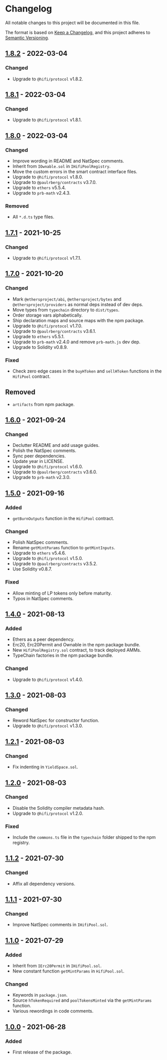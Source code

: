 # Changelog

All notable changes to this project will be documented in this file.

The format is based on [Keep a Changelog](https://keepachangelog.com/en/1.0.0/), and this project adheres to [Semantic Versioning](https://semver.org/spec/v2.0.0.html).

## [1.8.2] - 2022-03-04

### Changed

- Upgrade to `@hifi/protocol` v1.8.2.

## [1.8.1] - 2022-03-04

### Changed

- Upgrade to `@hifi/protocol` v1.8.1.

## [1.8.0] - 2022-03-04

### Changed

- Improve wording in README and NatSpec comments.
- Inherit from `IOwnable.sol` in `IHifiPoolRegistry`.
- Move the custom errors in the smart contract interface files.
- Upgrade to `@hifi/protocol` v1.8.0.
- Upgrade to `@paulrberg/contracts` v3.7.0.
- Upgrade to `ethers` v5.5.4.
- Upgrade to `prb-math` v2.4.3.

### Removed

- All `*.d.ts` type files.

## [1.7.1] - 2021-10-25

### Changed

- Upgrade to `@hifi/protocol` v1.7.1.

## [1.7.0] - 2021-10-20

### Changed

- Mark `@ethersproject/abi`, `@ethersproject/bytes` and `@ethersproject/providers` as normal deps instead of dev deps.
- Move types from `typechain` directory to `dist/types`.
- Order storage vars alphabetically.
- Ship declaration maps and source maps with the npm package.
- Upgrade to `@hifi/protocol` v1.7.0.
- Upgrade to `@paulrberg/contracts` v3.6.1.
- Upgrade to `ethers` v5.5.1.
- Upgrade to `prb-math` v2.4.0 and remove `prb-math.js` dev dep.
- Upgrade to Solidity v0.8.9.

### Fixed

- Check zero edge cases in the `buyHToken` and `sellHToken` functions in the `HifiPool` contract.

## Removed

- `artifacts` from npm package.

## [1.6.0] - 2021-09-24

### Changed

- Declutter README and add usage guides.
- Polish the NatSpec comments.
- Sync peer dependencies.
- Update year in LICENSE.
- Upgrade to `@hifi/protocol` v1.6.0.
- Upgrade to `@paulrberg/contracts` v3.6.0.
- Upgrade to `prb-math` v2.3.0.

## [1.5.0] - 2021-09-16

### Added

- `getBurnOutputs` function in the `HifiPool` contract.

### Changed

- Polish NatSpec comments.
- Rename `getMintParams` function to `getMintInputs`.
- Upgrade to `ethers` v5.4.6.
- Upgrade to `@hifi/protocol` v1.5.0.
- Upgrade to `@paulrberg/contracts` v3.5.2.
- Use Solidity v0.8.7.

### Fixed

- Allow minting of LP tokens only before maturity.
- Typos in NatSpec comments.

## [1.4.0] - 2021-08-13

### Added

- Ethers as a peer dependency.
- Erc20, Erc20Permit and Ownable in the npm package bundle.
- New `HifiPoolRegistry.sol` contract, to track deployed AMMs.
- TypeChain factories in the npm package bundle.

### Changed

- Upgrade to `@hifi/protocol` v1.4.0.

## [1.3.0] - 2021-08-03

### Changed

- Reword NatSpec for constructor function.
- Upgrade to `@hifi/protocol` v1.3.0.

## [1.2.1] - 2021-08-03

### Changed

- Fix indenting in `YieldSpace.sol`.

## [1.2.0] - 2021-08-03

### Changed

- Disable the Solidity compiler metadata hash.
- Upgrade to `@hifi/protocol` v1.2.0.

### Fixed

- Include the `commons.ts` file in the `typechain` folder shipped to the npm registry.

## [1.1.2] - 2021-07-30

### Changed

- Affix all dependency versions.

## [1.1.1] - 2021-07-30

### Changed

- Improve NatSpec comments in `IHifiPool.sol`.

## [1.1.0] - 2021-07-29

### Added

- Inherit from `IErc20Permit` in `IHifiPool.sol`.
- New constant function `getMintParams` in `HifiPool.sol`.

### Changed

- Keywords in `package.json`.
- Source `hTokenRequired` and `poolTokensMinted` via the `getMintParams` function.
- Various rewordings in code comments.

## [1.0.0] - 2021-06-28

### Added

- First release of the package.

[1.8.2]: https://github.com/hifi-finance/hifi/compare/@hifi/amm@1.8.1...@hifi/amm@1.8.2
[1.8.1]: https://github.com/hifi-finance/hifi/compare/@hifi/amm@1.8.0...@hifi/amm@1.8.1
[1.8.0]: https://github.com/hifi-finance/hifi/compare/@hifi/amm@1.7.1...@hifi/amm@1.8.0
[1.7.1]: https://github.com/hifi-finance/hifi/compare/@hifi/amm@1.7.0...@hifi/amm@1.7.1
[1.7.0]: https://github.com/hifi-finance/hifi/compare/@hifi/amm@1.6.0...@hifi/amm@1.7.0
[1.6.0]: https://github.com/hifi-finance/hifi/compare/@hifi/amm@1.5.0...@hifi/amm@1.6.0
[1.5.0]: https://github.com/hifi-finance/hifi/compare/@hifi/amm@1.4.0...@hifi/amm@1.5.0
[1.4.0]: https://github.com/hifi-finance/hifi/compare/@hifi/amm@1.3.0...@hifi/amm@1.4.0
[1.3.0]: https://github.com/hifi-finance/hifi/compare/@hifi/amm@1.2.1...@hifi/amm@1.3.0
[1.2.1]: https://github.com/hifi-finance/hifi/compare/@hifi/amm@1.2.0...@hifi/amm@1.2.1
[1.2.0]: https://github.com/hifi-finance/hifi/compare/@hifi/amm@1.1.2...@hifi/amm@1.2.0
[1.1.2]: https://github.com/hifi-finance/hifi/compare/@hifi/amm@1.1.1...@hifi/amm@1.1.2
[1.1.1]: https://github.com/hifi-finance/hifi/compare/@hifi/amm@1.1.0...@hifi/amm@1.1.1
[1.1.0]: https://github.com/hifi-finance/hifi/compare/@hifi/amm@1.0.0...@hifi/amm@1.1.0
[1.0.0]: https://github.com/hifi-finance/hifi/releases/tag/@hifi/amm@1.0.0
